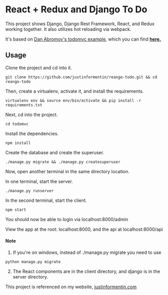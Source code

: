 # React + Redux and Django To Do

This project shows Django, Django Rest Framework, React, and Redux working together. It also utilizes hot reloading via webpack.

It's based on [Dan Abromov's todomvc example](https://github.com/gaearon/redux-devtools), which you can find [**here.**](https://github.com/reduxjs/redux-devtools/tree/master/examples/todomvc)

## Usage

Clone the project and cd into it.
```
git clone https://github.com/justinformentin/reango-todo.git && cd reango-todo
```
Then, create a virtualenv, activate it, and install the requirements.
```
virtualenv env && source env/bin/activate && pip install -r requirements.txt
```
Next, cd into the project.
```
cd todomvc
```
Install the dependencies.
```
npm install
```
Create the database and create the superuser.
```
./manage.py migrate && ./manage.py createsuperuser
```
Now, open another terminal in the same directory location.

In one terminal, start the server.
```
./manage.py runserver
```
In the second terminal, start the client.
```
npm start
```
You should now be able to login via localhost:8000/admin

View the app at the root: localhost:8000, and the api at localhost:8000/api

#### Note

1. If you're on windows, instead of ./manage.py migrate you need to use 
```
python manage.py migrate
```

2. The React components are in the client directory, and django is in the server directory.


This project is referenced on my website, [justinformentin.com](https://justinformentin.com/portfolio/django-react/)
